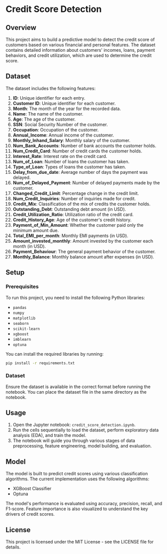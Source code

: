 # Credit Score Detection

## Overview

This project aims to build a predictive model to detect the credit score of customers based on various financial and personal features. The dataset contains detailed information about customers' incomes, loans, payment behaviors, and credit utilization, which are used to determine the credit score.

## Dataset

The dataset includes the following features:

1. **ID**: Unique identifier for each entry.
2. **Customer ID**: Unique identifier for each customer.
3. **Month**: The month of the year for the recorded data.
4. **Name**: The name of the customer.
5. **Age**: The age of the customer.
6. **SSN**: Social Security Number of the customer.
7. **Occupation**: Occupation of the customer.
8. **Annual_Income**: Annual income of the customer.
9. **Monthly_Inhand_Salary**: Monthly salary of the customer.
10. **Num_Bank_Accounts**: Number of bank accounts the customer holds.
11. **Num_Credit_Card**: Number of credit cards the customer holds.
12. **Interest_Rate**: Interest rate on the credit card.
13. **Num_of_Loan**: Number of loans the customer has taken.
14. **Type_of_Loan**: Types of loans the customer has taken.
15. **Delay_from_due_date**: Average number of days the payment was delayed.
16. **Num_of_Delayed_Payment**: Number of delayed payments made by the customer.
17. **Changed_Credit_Limit**: Percentage change in the credit limit.
18. **Num_Credit_Inquiries**: Number of inquiries made for credit.
19. **Credit_Mix**: Classification of the mix of credits the customer holds.
20. **Outstanding_Debt**: Outstanding debt amount (in USD).
21. **Credit_Utilization_Ratio**: Utilization ratio of the credit card.
22. **Credit_History_Age**: Age of the customer's credit history.
23. **Payment_of_Min_Amount**: Whether the customer paid only the minimum amount due.
24. **Total_EMI_per_month**: Monthly EMI payments (in USD).
25. **Amount_invested_monthly**: Amount invested by the customer each month (in USD).
26. **Payment_Behaviour**: The general payment behavior of the customer.
27. **Monthly_Balance**: Monthly balance amount after expenses (in USD).


## Setup

### Prerequisites

To run this project, you need to install the following Python libraries:

- `pandas`
- `numpy`
- `matplotlib`
- `seaborn`
- `scikit-learn`
- `xgboost`
- `imblearn`
- `optuna`

You can install the required libraries by running:

```bash
pip install -r requirements.txt
```

### Dataset

Ensure the dataset is available in the correct format before running the notebook. You can place the dataset file in the same directory as the notebook.

## Usage
1. Open the Jupyter notebook: `credit_score_detection.ipynb`.
2. Run the cells sequentially to load the dataset, perform exploratory data analysis (EDA), and train the model.
3. The notebook will guide you through various stages of data preprocessing, feature engineering, model building, and evaluation.


## Model

The model is built to predict credit scores using various classification algorithms. The current implementation uses the following algorithms:

- XGBoost Classifier
- Optuna

The model's performance is evaluated using accuracy, precision, recall, and F1-score. Feature importance is also visualized to understand the key drivers of credit scores.

## License

This project is licensed under the MIT License - see the LICENSE file for details.
